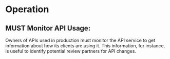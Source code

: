 # Operation

## MUST Monitor API Usage:

Owners of APIs used in production must monitor the API service to get information about how its clients are using it. This information, for instance, is useful to identify potential review partners for API changes.
